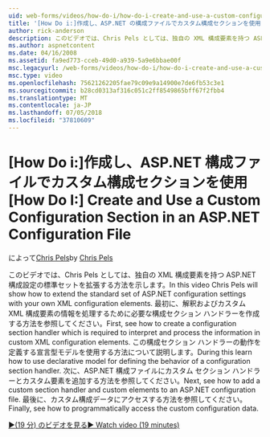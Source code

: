 ```yaml
---
uid: web-forms/videos/how-do-i/how-do-i-create-and-use-a-custom-configuration-section-in-an-aspnet-configuration-file
title: '[How Do i:]作成し、ASP.NET の構成ファイルでカスタム構成セクションを使用して |Microsoft Docs'
author: rick-anderson
description: このビデオでは、Chris Pels としては、独自の XML 構成要素を持つ ASP.NET 構成設定の標準セットを拡張する方法を示します。 まず、どのようにしています.
ms.author: aspnetcontent
ms.date: 04/16/2008
ms.assetid: fa9ed773-cceb-49d0-a939-5a9e6bbae00f
msc.legacyurl: /web-forms/videos/how-do-i/how-do-i-create-and-use-a-custom-configuration-section-in-an-aspnet-configuration-file
msc.type: video
ms.openlocfilehash: 75621262205fae79c09e9a14900e7de6fb53c3e1
ms.sourcegitcommit: b28cd0313af316c051c2ff8549865bff67f2fbb4
ms.translationtype: MT
ms.contentlocale: ja-JP
ms.lasthandoff: 07/05/2018
ms.locfileid: "37810609"
---
```

<a name="how-do-i-create-and-use-a-custom-configuration-section-in-an-aspnet-configuration-file"></a><span data-ttu-id="a6e38-104">[How Do i:]作成し、ASP.NET 構成ファイルでカスタム構成セクションを使用</span><span class="sxs-lookup"><span data-stu-id="a6e38-104">[How Do I:] Create and Use a Custom Configuration Section in an ASP.NET Configuration File</span></span>
====================
<span data-ttu-id="a6e38-105">によって[Chris Pels](https://twitter.com/chrispels)</span><span class="sxs-lookup"><span data-stu-id="a6e38-105">by [Chris Pels](https://twitter.com/chrispels)</span></span>

<span data-ttu-id="a6e38-106">このビデオでは、Chris Pels としては、独自の XML 構成要素を持つ ASP.NET 構成設定の標準セットを拡張する方法を示します。</span><span class="sxs-lookup"><span data-stu-id="a6e38-106">In this video Chris Pels will show how to extend the standard set of ASP.NET configuration settings with your own XML configuration elements.</span></span> <span data-ttu-id="a6e38-107">最初に、解釈およびカスタム XML 構成要素の情報を処理するために必要な構成セクション ハンドラーを作成する方法を参照してください。</span><span class="sxs-lookup"><span data-stu-id="a6e38-107">First, see how to create a configuration section handler which is required to interpret and process the information in custom XML configuration elements.</span></span> <span data-ttu-id="a6e38-108">この構成セクション ハンドラーの動作を定義する宣言型モデルを使用する方法について説明します。</span><span class="sxs-lookup"><span data-stu-id="a6e38-108">During this learn how to use declarative model for defining the behavior of a configuration section handler.</span></span> <span data-ttu-id="a6e38-109">次に、ASP.NET 構成ファイルにカスタム セクション ハンドラーとカスタム要素を追加する方法を参照してください。</span><span class="sxs-lookup"><span data-stu-id="a6e38-109">Next, see how to add a custom section handler and custom elements to an ASP.NET configuration file.</span></span> <span data-ttu-id="a6e38-110">最後に、カスタム構成データにアクセスする方法を参照してください。</span><span class="sxs-lookup"><span data-stu-id="a6e38-110">Finally, see how to programmatically access the custom configuration data.</span></span>

[<span data-ttu-id="a6e38-111">&#9654;(19 分) のビデオを見る</span><span class="sxs-lookup"><span data-stu-id="a6e38-111">&#9654; Watch video (19 minutes)</span></span>](https://channel9.msdn.com/Blogs/ASP-NET-Site-Videos/how-do-i-create-and-use-a-custom-configuration-section-in-an-aspnet-configuration-file)
